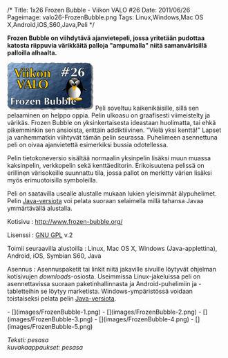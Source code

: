 /*
Title: 1x26 Frozen Bubble - Viikon VALO #26
Date: 2011/06/26
Pageimage: valo26-FrozenBubble.png
Tags: Linux,Windows,Mac OS X,Android,iOS,S60,Java,Peli
*/

**Frozen Bubble on viihdytävä ajanvietepeli, jossa yritetään pudottaa
katosta riippuvia värikkäitä palloja "ampumalla" niitä samanvärisillä
palloilla alhaalta.**

![](images/valo26-FrozenBubble.png "fig:valo26-FrozenBubble.png") Peli soveltuu
kaikenikäisille, sillä sen pelaaminen on helppo oppia. Pelin ulkoasu on
graafisesti viimeistelty ja värikäs. Frozen Bubble on yksinkertaisesta
ideastaan huolimatta, tai ehkä pikemminkin sen ansioista, erittäin
addiktiivinen. "Vielä yksi kenttä!" Lapset ja vanhemmatkin viihtyvät
tämän pelin seurassa. Puhelimeen asennettuna peli on oivaa ajanvietettä
esimerkiksi bussia odotellessa.

Pelin tietokoneversio sisältää normaalin yksinpelin lisäksi muun muassa
kaksinpelin, verkkopelin sekä kenttäeditorin. Erikoisuutena pelissä on
erillinen värisokeille suunnattu tila, jossa pallot on merkitty värien
lisäksi myös erimuotoisilla symboleilla.

Peli on saatavilla usealle alustalle mukaan lukien yleisimmät
älypuhelimet. Pelin [Java-versiota](http://glenn.sanson.free.fr/fb/) voi
pelata suoraan selaimella millä tahansa Javaa ymmärtävällä alustalla.

Kotisivu
:   <http://www.frozen-bubble.org/>

Lisenssi
:   [GNU GPL](GNU_GPL) v.2

Toimii seuraavilla alustoilla
:   Linux, Mac OS X, Windows (Java-applettina), Android, iOS, Symbian
    S60, Java

Asennus
:   Asennuspaketit tai linkit niitä jakaville sivuille löytyvät ohjelman
    kotisivujen *downloads*-osiosta. Useimmissa Linux-jakeluissa peli on
    asennettavissa suoraan paketinhallinnasta ja Android-puhelimiin ja
    -tabletteihin se löytyy marketista. Windows-ympäristössä voidaan
    toistaiseksi pelata pelin
    [Java-versiota](http://glenn.sanson.free.fr/fb/).

<div class="psgallery" markdown="1">
-   [](images/FrozenBubble-1.png)
-   [](images/FrozenBubble-2.png)
-   [](images/FrozenBubble-3.png)
-   [](images/FrozenBubble-4.png)
-   [](images/FrozenBubble-5.png)
</div>

*Teksti: pesasa* <br />
*kuvakaappaukset: pesasa*
